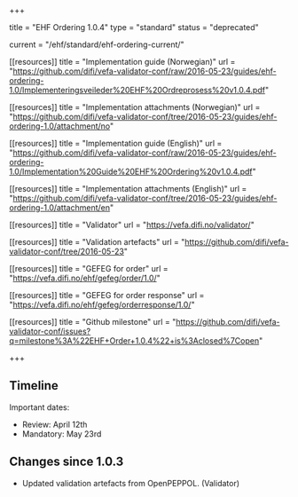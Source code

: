+++

title = "EHF Ordering 1.0.4"
type = "standard"
status = "deprecated"

current = "/ehf/standard/ehf-ordering-current/"

[[resources]]
title = "Implementation guide (Norwegian)"
url = "https://github.com/difi/vefa-validator-conf/raw/2016-05-23/guides/ehf-ordering-1.0/Implementeringsveileder%20EHF%20Ordreprosess%20v1.0.4.pdf"

[[resources]]
title = "Implementation attachments (Norwegian)"
url = "https://github.com/difi/vefa-validator-conf/tree/2016-05-23/guides/ehf-ordering-1.0/attachment/no"

[[resources]]
title = "Implementation guide (English)"
url = "https://github.com/difi/vefa-validator-conf/raw/2016-05-23/guides/ehf-ordering-1.0/Implementation%20Guide%20EHF%20Ordering%20v1.0.4.pdf"

[[resources]]
title = "Implementation attachments (English)"
url = "https://github.com/difi/vefa-validator-conf/tree/2016-05-23/guides/ehf-ordering-1.0/attachment/en"

[[resources]]
title = "Validator"
url = "https://vefa.difi.no/validator/"

[[resources]]
title = "Validation artefacts"
url = "https://github.com/difi/vefa-validator-conf/tree/2016-05-23"

[[resources]]
title = "GEFEG for order"
url = "https://vefa.difi.no/ehf/gefeg/order/1.0/"

[[resources]]
title = "GEFEG for order response"
url = "https://vefa.difi.no/ehf/gefeg/orderresponse/1.0/"

[[resources]]
title = "Github milestone"
url = "https://github.com/difi/vefa-validator-conf/issues?q=milestone%3A%22EHF+Order+1.0.4%22+is%3Aclosed%7Copen"

+++

## Timeline

Important dates:

* Review: April 12th
* Mandatory: May 23rd


## Changes since 1.0.3

* Updated validation artefacts from OpenPEPPOL. (Validator)
